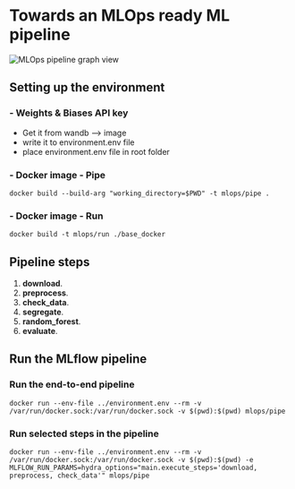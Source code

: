 # Towards an MLOps ready ML pipeline

![MLOps pipeline graph view](https://live.staticflickr.com/65535/51786424000_445a7e975a_o.jpg)

## Setting up the environment
### - Weights & Biases API key
* Get it from wandb --> image
* write it to environment.env file
* place environment.env file in root folder
### - Docker image - Pipe
```docker build --build-arg "working_directory=$PWD" -t mlops/pipe .```
### - Docker image - Run
```docker build -t mlops/run ./base_docker```



## Pipeline steps

1. **download**.
2. **preprocess**.
3. **check_data**.
4. **segregate**.
5. **random_forest**.
6. **evaluate**.


## Run the MLflow pipeline
### Run the end-to-end pipeline
```docker run --env-file ../environment.env --rm -v /var/run/docker.sock:/var/run/docker.sock -v $(pwd):$(pwd) mlops/pipe```

### Run selected steps in the pipeline
```docker run --env-file ../environment.env --rm -v /var/run/docker.sock:/var/run/docker.sock -v $(pwd):$(pwd) -e MLFLOW_RUN_PARAMS=hydra_options="main.execute_steps='download, preprocess, check_data'" mlops/pipe```
